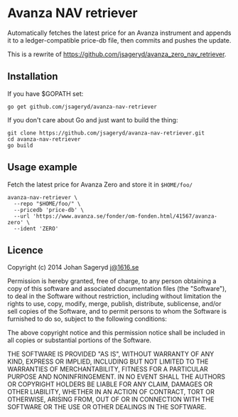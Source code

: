 # Avanza NAV retriever

Automatically fetches the latest price for an Avanza instrument and appends it
to a ledger-compatible price-db file, then commits and pushes the update.

This is a rewrite of https://github.com/jsageryd/avanza_zero_nav_retriever.

## Installation
If you have $GOPATH set:

    go get github.com/jsageryd/avanza-nav-retriever

If you don't care about Go and just want to build the thing:

    git clone https://github.com/jsageryd/avanza-nav-retriever.git
    cd avanza-nav-retriever
    go build

## Usage example
Fetch the latest price for Avanza Zero and store it in `$HOME/foo/`

    avanza-nav-retriever \
      --repo "$HOME/foo/" \
      --pricedb 'price-db' \
      --url 'https://www.avanza.se/fonder/om-fonden.html/41567/avanza-zero' \
      --ident 'ZERO'

## Licence
Copyright (c) 2014 Johan Sageryd <j@1616.se>

Permission is hereby granted, free of charge, to any person obtaining a copy
of this software and associated documentation files (the "Software"), to deal
in the Software without restriction, including without limitation the rights
to use, copy, modify, merge, publish, distribute, sublicense, and/or sell
copies of the Software, and to permit persons to whom the Software is
furnished to do so, subject to the following conditions:

The above copyright notice and this permission notice shall be included in
all copies or substantial portions of the Software.

THE SOFTWARE IS PROVIDED "AS IS", WITHOUT WARRANTY OF ANY KIND, EXPRESS OR
IMPLIED, INCLUDING BUT NOT LIMITED TO THE WARRANTIES OF MERCHANTABILITY,
FITNESS FOR A PARTICULAR PURPOSE AND NONINFRINGEMENT. IN NO EVENT SHALL THE
AUTHORS OR COPYRIGHT HOLDERS BE LIABLE FOR ANY CLAIM, DAMAGES OR OTHER
LIABILITY, WHETHER IN AN ACTION OF CONTRACT, TORT OR OTHERWISE, ARISING FROM,
OUT OF OR IN CONNECTION WITH THE SOFTWARE OR THE USE OR OTHER DEALINGS IN
THE SOFTWARE.

